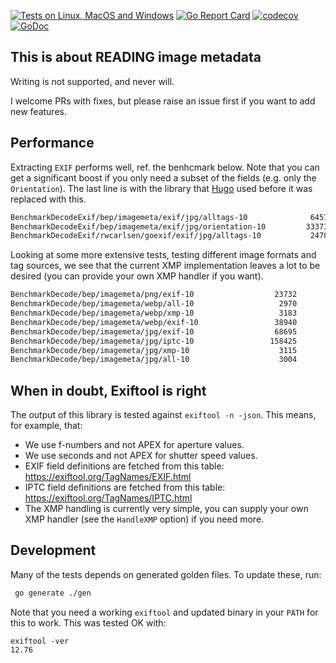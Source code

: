 [![Tests on Linux, MacOS and Windows](https://github.com/bep/imagemeta/workflows/Test/badge.svg)](https://github.com/bep/imagemeta/actions?query=workflow:Test)
[![Go Report Card](https://goreportcard.com/badge/github.com/bep/imagemeta)](https://goreportcard.com/report/github.com/bep/imagemeta)
[![codecov](https://codecov.io/gh/bep/imagemeta/branch/main/graph/badge.svg)](https://codecov.io/gh/bep/imagemeta)
[![GoDoc](https://godoc.org/github.com/bep/imagemeta?status.svg)](https://godoc.org/github.com/bep/imagemeta)

## This is about READING image metadata

Writing is not supported, and never will.

I welcome PRs with fixes, but please raise an issue first if you want to add new features.

## Performance

Extracting `EXIF` performs well, ref. the benhcmark below. Note that you can get a significant boost if you only need a subset of the fields (e.g. only the `Orientation`). The last line is with the library that [Hugo](https://github.com/gohugoio/hugo) used before it was replaced with this.

```bash
BenchmarkDecodeExif/bep/imagemeta/exif/jpg/alltags-10              64575             16883 ns/op            4288 B/op        161 allocs/op
BenchmarkDecodeExif/bep/imagemeta/exif/jpg/orientation-10         333732              3391 ns/op             409 B/op         10 allocs/op
BenchmarkDecodeExif/rwcarlsen/goexif/exif/jpg/alltags-10           24782             46589 ns/op          175552 B/op        812 allocs/op
```

Looking at some more extensive tests, testing different image formats and tag sources, we see that the current XMP implementation leaves a lot to be desired (you can provide your own XMP handler if you want). 

```bash
BenchmarkDecode/bep/imagemeta/png/exif-10                  23732             49936 ns/op            4300 B/op        162 allocs/op
BenchmarkDecode/bep/imagemeta/webp/all-10                   2970            391278 ns/op          177787 B/op       2430 allocs/op
BenchmarkDecode/bep/imagemeta/webp/xmp-10                   3183            369343 ns/op          139862 B/op       2265 allocs/op
BenchmarkDecode/bep/imagemeta/webp/exif-10                 38940             31184 ns/op           38075 B/op        171 allocs/op
BenchmarkDecode/bep/imagemeta/jpg/exif-10                  68695             17670 ns/op            4289 B/op        161 allocs/op
BenchmarkDecode/bep/imagemeta/jpg/iptc-10                 158425              7476 ns/op            1011 B/op         66 allocs/op
BenchmarkDecode/bep/imagemeta/jpg/xmp-10                    3115            367200 ns/op          139861 B/op       2264 allocs/op
BenchmarkDecode/bep/imagemeta/jpg/all-10                    3004            383872 ns/op          145157 B/op       2483 allocs/op
```

## When in doubt, Exiftool is right

The output of this library is tested against `exiftool -n -json`. This means, for example, that:

*  We use f-numbers and not APEX for aperture values.
*  We use seconds and not APEX for shutter speed values.
*  EXIF field definitions are fetched from this table:  https://exiftool.org/TagNames/EXIF.html
*  IPTC field definitions are fetched from this table:  https://exiftool.org/TagNames/IPTC.html
*  The XMP handling is currently very simple, you can supply your own XMP handler (see the `HandleXMP` option) if you need more.

## Development

Many of the tests depends on generated golden files. To update these, run:

```bash
 go generate ./gen
```

Note that you need a working `exiftool` and updated binary in your `PATH` for this to work. This was tested OK with:

```
exiftool -ver
12.76
```
